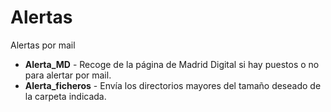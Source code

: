 # Alertas

Alertas por mail

- **Alerta_MD** - Recoge de la página de Madrid Digital si hay puestos o no para alertar por mail.
- **Alerta_ficheros** - Envía los directorios mayores del tamaño deseado de la carpeta indicada.
